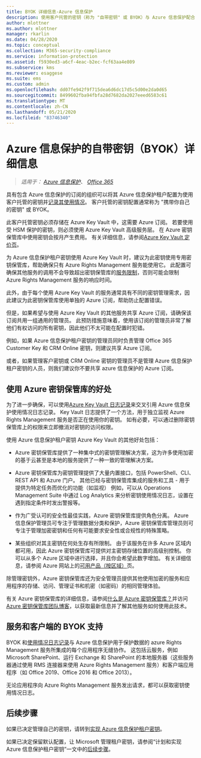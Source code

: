 ```yaml
---
title: BYOK 详细信息-Azure 信息保护
description: 使用客户托管的密钥（称为 "自带密钥" 或 BYOK）与 Azure 信息保护配合使用来了解详细信息和限制。
author: mlottner
ms.author: mlottner
manager: rkarlin
ms.date: 04/28/2020
ms.topic: conceptual
ms.collection: M365-security-compliance
ms.service: information-protection
ms.assetid: f5930ed3-a6cf-4eac-b2ec-fcf63aa4e809
ms.subservice: kms
ms.reviewer: esaggese
ms.suite: ems
ms.custom: admin
ms.openlocfilehash: dd07fe942f9f715dea6d6dc17d5c5d00e2da0d65
ms.sourcegitcommit: 8499602fba94fbfa28d7682da2027eeed6583c61
ms.translationtype: MT
ms.contentlocale: zh-CN
ms.lasthandoff: 05/21/2020
ms.locfileid: "83746340"
---
```

# <a name="bring-your-own-key-byok-details-for-azure-information-protection"></a>Azure 信息保护的自带密钥（BYOK）详细信息

>*适用于： [Azure 信息保护](https://azure.microsoft.com/pricing/details/information-protection)、 [Office 365](https://download.microsoft.com/download/E/C/F/ECF42E71-4EC0-48FF-AA00-577AC14D5B5C/Azure_Information_Protection_licensing_datasheet_EN-US.pdf)*


具有包含 Azure 信息保护的订阅的组织可以将其 Azure 信息保护租户配置为使用客户托管的密钥并[记录其使用情况](log-analyze-usage.md)。 客户托管的密钥配置通常称为 "携带你自己的密钥" 或 BYOK。

此客户托管密钥必须存储在 Azure Key Vault 中，这需要 Azure 订阅。 若要使用受 HSM 保护的密钥，则必须使用 Azure Key Vault 高级服务层。 在 Azure 密钥保管库中使用密钥会按月产生费用。 有关详细信息，请参阅[Azure Key Vault 定价页](https://azure.microsoft.com/pricing/details/key-vault/)。

为 Azure 信息保护租户密钥使用 Azure Key Vault 时，建议为此密钥使用专用密钥保管库，帮助确保只有 Azure Rights Management 服务能使用它。 此配置可确保其他服务的调用不会导致超出密钥保管库的[服务限制](/azure/key-vault/key-vault-service-limits)，否则可能会限制 Azure Rights Management 服务的响应时间。  

此外，由于每个使用 Azure Key Vault 的服务通常具有不同的密钥管理需求，因此建议为此密钥保管库使用单独的 Azure 订阅，帮助防止配置错误。 

但是，如果希望与使用 Azure Key Vault 的其他服务共享 Azure 订阅，请确保该订阅共用一组通用的管理员。 此预防措施意味着，使用该订阅的管理员非常了解他们有权访问的所有密钥，因此他们不太可能在配置时犯错。 

例如，如果 Azure 信息保护租户密钥的管理员同时负责管理 Office 365 Customer Key 和 CRM Online 密钥，则建议共享 Azure 订阅。 

或者，如果管理客户密钥或 CRM Online 密钥的管理员不是管理 Azure 信息保护租户密钥的人员，则我们建议你不要共享 azure 信息保护的 Azure 订阅。

## <a name="benefits-of-using-azure-key-vault"></a>使用 Azure 密钥保管库的好处

为了进一步确保，可以使用[Azure Key Vault 日志记录](/azure/key-vault/key-vault-logging)来交叉引用 Azure 信息保护使用情况日志记录。 Key Vault 日志提供了一个方法，用于独立监视 Azure Rights Management 服务是否正在使用你的密钥。 如有必要，可以通过删除密钥保管库上的权限来立即撤消对密钥的访问权限。

使用 Azure 信息保护租户密钥 Azure Key Vault 的其他好处包括：

- Azure 密钥保管库提供了一种集中式的密钥管理解决方案，这为许多使用加密的基于云甚至是本地的服务提供了一种一致的管理解决方案。

- Azure 密钥保管库为密钥管理提供了大量内置接口，包括 PowerShell、CLI、REST API 和 Azure 门户。 其他已经与密钥保管库集成的服务和工具 - 用于提供为特定任务而优化的功能（如监视） 例如，可以从 Operations Management Suite 中通过 Log Analytics 来分析密钥使用情况日志，设置在遇到指定条件时发出警报等。

- 作为广受认可的安全性最佳实践，Azure 密钥保管库提供角色分离。 Azure 信息保护管理员可专注于管理数据分类和保护，Azure 密钥保管库管理员则可专注于管理加密密钥和任何有可能要求安全性或合规性的特殊策略。

- 某些组织对其主密钥在何处生存有所限制。 由于该服务在许多 Azure 区域内都可用，因此 Azure 密钥保管库可提供对主密钥存储位置的高级别控制。 你可以从多个 Azure 区域中进行选择，并且你会希望此数字增加。 有关详细信息，请参阅 Azure 网站上的[可用产品（按区域）](https://azure.microsoft.com/regions/services/)页。

除管理密钥外，Azure 密钥保管库还为安全管理员提供其他使用加密的服务和应用程序的存储、访问、管理证书和机密（如密码）的相同管理体验。 

有关 Azure 密钥保管库的详细信息，请参阅[什么是 Azure 密钥保管库？](/azure/key-vault/key-vault-whatis)并访问 [Azure 密钥保管库团队博客](https://blogs.technet.microsoft.com/kv/)，以获取最新信息并了解其他服务如何使用此技术。

## <a name="byok-support-for-services-and-clients"></a>服务和客户端的 BYOK 支持

BYOK 和[使用情况日志记录](log-analyze-usage.md)与 Azure 信息保护用于保护数据的 azure Rights Management 服务所集成的每个应用程序无缝协作。 这包括云服务，例如 Microsoft SharePoint、运行 Exchange 和 SharePoint 的本地服务器（这些服务器通过使用 RMS 连接器来使用 Azure Rights Management 服务）和客户端应用程序（如 Office 2019、Office 2016 和 Office 2013）。 

无论应用程序向 Azure Rights Management 服务发出请求，都可以获取密钥使用情况日志。

## <a name="next-steps"></a>后续步骤

如果已决定管理自己的密钥，请转到[实现 Azure 信息保护租户密钥](plan-implement-tenant-key.md#implementing-byok-for-your-azure-information-protection-tenant-key)。

如果已决定保留默认配置，让 Microsoft 管理租户密钥，请参阅“计划和实现 Azure 信息保护租户密钥”一文中的[后续步骤](plan-implement-tenant-key.md#next-steps)。


